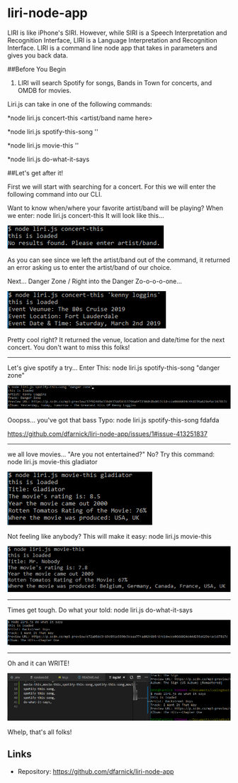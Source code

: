 # liri-node-app

LIRI is like iPhone's SIRI. However, while SIRI is a Speech Interpretation and Recognition Interface, LIRI is a Language Interpretation and Recognition Interface. LIRI is a command line node app that takes in parameters and gives you back data.

##Before You Begin

1. LIRI will search Spotify for songs, Bands in Town for concerts, and OMDB for movies.

Liri.js can take in one of the following commands:

*node liri.js concert-this <artist/band name here>

*node liri.js spotify-this-song '<song name here>'

*node liri.js movie-this '<movie name here>'

*node liri.js do-what-it-says

##Let's get after it!

First we will start with searching for a concert. For this we will enter the following command into our CLI.

Want to know when/where your favorite artist/band will be playing?
When we enter: node liri.js concert-this
It will look like this...

![Image of concert-this command](images/concert-thisTryAgain.png)

As you can see since we left the artist/band out of the command, it returned an error asking us to enter the artist/band of our choice.

Next...  Danger Zone / Right into the Danger Zo-o-o-o-one...

![Image of concert-this command](images/concert-thisSuccess.png)

Pretty cool right? It returned the venue, location and date/time for the next concert. You don't want to miss this folks!

---------------------------------------------------------------------------------------------------------

Let's give spotify a try...
Enter This: node liri.js spotify-this-song "danger zone"

![Image of spotify-this-song command](images/spotify.png)

Ooopss... you've got that bass
Typo: node liri.js spotify-this-song fdafda

https://github.com/dfarnick/liri-node-app/issues/1#issue-413251837

---------------------------------------------------------------------------------------------------------

we all love movies...
"Are you not entertained?"
No? Try this command: node liri.js movie-this gladiator

![Image of movie-this command](images/gladiator.png)

Not feeling like anybody?
This will make it easy: node liri.js movie-this

![Image of movie-this command](images/mrNobody.png)


---------------------------------------------------------------------------------------------------------

Times get tough.
Do what your told: 
node liri.js do-what-it-says

![Image of do-what-it-says command](images/doIt.png)

---------------------------------------------------------------------------------------------------------

Oh and it can WRITE!

![Image of write command](images/write.png)

Whelp, that's all folks!
## Links

- Repository: https://github.com/dfarnick/liri-node-app
